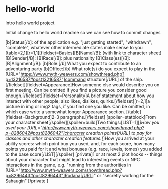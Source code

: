 # hello-world
Intro hello world project

Initial change to hello world readme
so we can see how to commit changes

[b]Status[/b]: of the application e.g. "just getting started", "withdrawn", "complete", whatever other intermediate states make sense to you
[table=2,1][r=1,1][fieldset=Basics][B]Name[/B]: (with link to character sheet)
[B]Gender[/B]: 
[B]Race[/B]: plus nationality
[B]Class(es)[/B]: 
[B]Alignment[/B]:
[b]Role:[/b] What you expect to contribute to an adventuring party
[b]Office:[/b] What role(s) do you expect to play in the [URL="https://www.myth-weavers.com/showthread.php?p=13216587#post13216587"]command structure[/URL] of the ship.
[/fieldset][fieldset=Appearance]How someone else would describe you on first meeting. Can be omitted if you find a picture you consider good enough.[/fieldset][fieldset=Personality]A brief statement about how you interact with other people; also likes, dislikes, quirks.[/fieldset][r=2,1]a picture in img or img2 tags, if you find one you like. Can be omitted, in which case write a somewhat longer Appearance section.
[/table]
[fieldset=Background]2-3 paragraphs.[/fieldset]
[spoiler=statblock]From your character sheet[/spoiler][spoiler=build]Two things:[LIST=1][*]How you used your [URL="http://www.myth-weavers.com/showthread.php?p=8286042#post8286042"]character creation points[/URL] to pay for classes and other character creation features.[*]How you arrived at your ability scores: which point buy you used, and, for each score, how many points you paid for it and what bonuses (e.g. race, levels, tomes) you added to the base score[/LIST][/spoiler]
[private]1 or at most 2 plot hooks -- things about your character that might lead to interesting events or NPC interactions in the game, e.g. "running from the authorities in [URL="http://www.myth-weavers.com/showthread.php?p=8296443#post8296443"]Rodana[/URL]" or "secretly working for the Sahaugin" [/private ]
